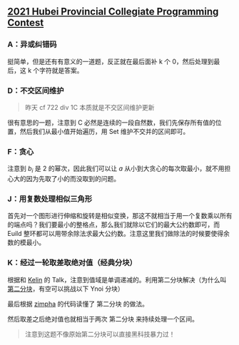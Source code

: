 
## [2021 Hubei Provincial Collegiate Programming Contest](https://codeforces.com/gym/103104)

### A：异或纠错码

挺简单，但是还有有意义的一道题，反正就在最后面补 k 个 0，然后处理到最后，这 k 个字符就是答案。

### D：不交区间维护

> 昨天 cf 722 div 1C 本质就是不交区间维护更新

很有意思的一题，注意到 C 必然是连续的一段自然数，我们先保存所有值的位置，然后我们从最小值开始遍历，用 Set 维护不交并的区间即可。

### F：贪心

注意到 $b_i$ 是 $2$ 的幂次，因此我们可以让 $a$ 从小到大贪心的每次取最小，就不用担心大的因为先取了小的而没取到的问题。

### J：用复数处理相似三角形

首先对一个图形进行伸缩和旋转是相似变换，那这不就相当于用一个复数乘以所有的端点吗？我们要最小的整格点，那么我们就除以它们的最大公约数即可，而 Euild 整环都可以用带余除法求最大公约数。注意这里我们做除法的时候要使得余数的模最小。

### K：经过一轮取差取绝对值（经典分块）

根据和 [Kelin](https://codeforces.com/profile/Kelin) 的 Talk，注意到值域是单调递减的。利用第二分块解决（为什么叫[第二分块](https://www.luogu.com.cn/training/44148)，有空可以挑战以下 Ynoi 分块）

最后根据 [zimpha](https://codeforces.com/contest/896/submission/110248894) 的代码读懂了 第二分块 的做法。

然后取差之后绝对值也就相当于两次 第二分块 来持续处理一个区间。

> 注意到这题不像原始第二分块可以直接黑科技暴力过！